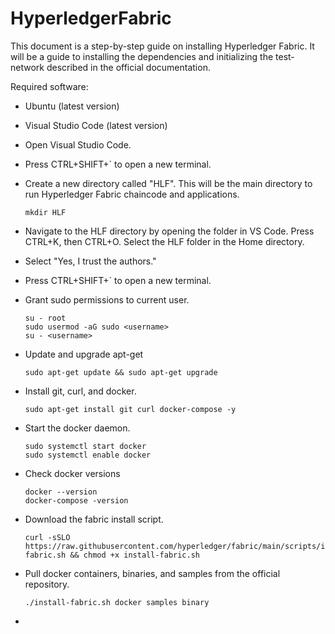 # HyperledgerFabric

This document is a step-by-step guide on installing Hyperledger Fabric. It will be a guide to installing the dependencies and initializing the test-network described in the official documentation.

Required software:
* Ubuntu (latest version)
* Visual Studio Code (latest version)

* Open Visual Studio Code.
* Press CTRL+SHIFT+` to open a new terminal.
* Create a new directory called "HLF". This will be the main directory to run Hyperledger Fabric chaincode and applications.
  ```
  mkdir HLF
  ```
* Navigate to the HLF directory by opening the folder in VS Code. Press CTRL+K, then CTRL+O. Select the HLF folder in the Home directory.
* Select "Yes, I trust the authors."
* Press CTRL+SHIFT+` to open a new terminal.
* Grant sudo permissions to current user.
  ```
  su - root
  sudo usermod -aG sudo <username>
  su - <username>
  ```
* Update and upgrade apt-get
  ```
  sudo apt-get update && sudo apt-get upgrade
  ```
* Install git, curl, and docker.
  ```
  sudo apt-get install git curl docker-compose -y
  ```
* Start the docker daemon.
  ```
  sudo systemctl start docker
  sudo systemctl enable docker
  ```
* Check docker versions
  ```
  docker --version
  docker-compose -version
  ```
* Download the fabric install script.
  ```
  curl -sSLO https://raw.githubusercontent.com/hyperledger/fabric/main/scripts/install-fabric.sh && chmod +x install-fabric.sh
  ```
* Pull docker containers, binaries, and samples from the official repository.
  ```
  ./install-fabric.sh docker samples binary
  ```
* 

